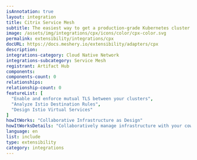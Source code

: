 ```yaml
---
isAnnotation: true
layout: integration
title: Citrix Service Mesh
subtitle: The easiest way to get a production-grade Kubernetes cluster up and running
image: /assets/img/integrations/cpx/icons/color/cpx-color.svg
permalink: extensibility/integrations/cpx
docURL: https://docs.meshery.io/extensibility/adapters/cpx
description: 
integrations-category: Cloud Native Network
integrations-subcategory: Service Mesh
registrant: Artifact Hub
components: 
components-count: 0
relationships: 
relationship-count: 0
featureList: [
  "Enable and enforce mutual TLS between your clusters",
  "Analyze Istio Destination Rules",
  "Design Istio Virtual Services"
]
howItWorks: "Collaborative Infrastructure as Design"
howItWorksDetails: "Collaboratively manage infrastructure with your coworkers synchronously sharing the same designs."
language: en
list: include
type: extensibility
category: integrations
---
```

